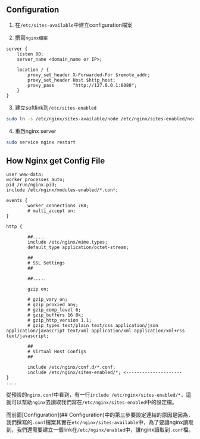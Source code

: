 
## Configuration

1.  在`/etc/sites-available`中建立configuration檔案

2. 撰寫`nginx檔案`
```nginx
server {
    listen 80;
    server_name <domain_name or IP>;

    location / {
        proxy_set_header X-Forwarded-For $remote_addr;
        proxy_set_header Host $http_host;
        proxy_pass       "http://127.0.0.1:8080";
    }
}
``` 

3. 建立softlink到`/etc/sites-enabled`
```sh
sudo ln -s /etc/nginx/sites-available/node /etc/nginx/sites-enabled/node
```


4. 重啟nginx server
```sh
sudo service nginx restart
```

## How Nginx get Config File


```nginx
user www-data;
worker_processes auto;
pid /run/nginx.pid;
include /etc/nginx/modules-enabled/*.conf;

events {
        worker_connections 768;
        # multi_accept on;
}

http {

	    ##.....
        include /etc/nginx/mime.types;
        default_type application/octet-stream;

        ##
        # SSL Settings
        ##

	    ##.....

        gzip on;

        # gzip_vary on;
        # gzip_proxied any;
        # gzip_comp_level 6;
        # gzip_buffers 16 8k;
        # gzip_http_version 1.1;
        # gzip_types text/plain text/css application/json application/javascript text/xml application/xml application/xml+rss text/javascript;

        ##
        # Virtual Host Configs
        ##

        include /etc/nginx/conf.d/*.conf;
        include /etc/nginx/sites-enabled/*; <---------------------
}
....
```


從預設的`nginx.conf`中看到，有一行`include /etc/nginx/sites-enabled/*`，這就可以幫助`nginx`去讀取我們寫在`/etc/nginx/sites-enabled`中的設定檔。

而前面[Configuration](## Configuration)中的第三步要設定連結的原因是因為，我們撰寫的`.conf`檔案其實在`etc/nginx/sites-available`中，為了要讓nginx讀取到，我們還需要建立一個link在`/etc/nginx/enabled`中，讓nginx讀取到`.conf`檔。